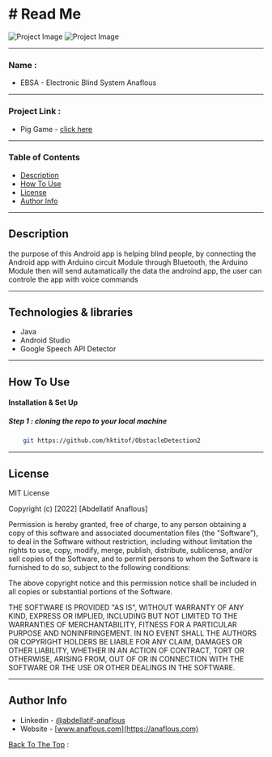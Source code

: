 # # Read Me

![Project Image](https://user-images.githubusercontent.com/62770500/196250175-6fb0dcf7-1264-4672-bea3-e58674107ce3.png)
![Project Image](https://user-images.githubusercontent.com/62770500/196249701-fd57fb1a-35fe-48e3-8f95-6999a4098e10.png)




---

### Name :

- EBSA - Electronic Blind System Anaflous

---

### Project Link :

- Pig Game - [click here](https://pig-game-ten.vercel.app/)

---

### Table of Contents

- [Description](#description)
- [How To Use](#how-to-use)
- [License](#license)
- [Author Info](#author-info)

---

## Description


the purpose of this Android app is helping blind people, by connecting the Android app with Arduino circuit Module through Bluetooth, the Arduino Module then will send autamatically the data the androind app, the user can controle the app with voice commands

---

## Technologies & libraries

- Java
- Android Studio
- Google Speech API Detector


---

## How To Use

#### Installation & Set Up
##### Step 1 : cloning the repo to your local machine

```sh
    git https://github.com/hktitof/ObstacleDetection2
```

---

## License

MIT License

Copyright (c) [2022] [Abdellatif Anaflous]

Permission is hereby granted, free of charge, to any person obtaining a copy
of this software and associated documentation files (the "Software"), to deal
in the Software without restriction, including without limitation the rights
to use, copy, modify, merge, publish, distribute, sublicense, and/or sell
copies of the Software, and to permit persons to whom the Software is
furnished to do so, subject to the following conditions:

The above copyright notice and this permission notice shall be included in all
copies or substantial portions of the Software.

THE SOFTWARE IS PROVIDED "AS IS", WITHOUT WARRANTY OF ANY KIND, EXPRESS OR
IMPLIED, INCLUDING BUT NOT LIMITED TO THE WARRANTIES OF MERCHANTABILITY,
FITNESS FOR A PARTICULAR PURPOSE AND NONINFRINGEMENT. IN NO EVENT SHALL THE
AUTHORS OR COPYRIGHT HOLDERS BE LIABLE FOR ANY CLAIM, DAMAGES OR OTHER
LIABILITY, WHETHER IN AN ACTION OF CONTRACT, TORT OR OTHERWISE, ARISING FROM,
OUT OF OR IN CONNECTION WITH THE SOFTWARE OR THE USE OR OTHER DEALINGS IN THE
SOFTWARE.



---

## Author Info

- Linkedin - [@abdellatif-anaflous](https://www.linkedin.com/in/abdellatif-anaflous/)
- Website - [www.anaflous.com](https://anaflous.com)

[Back To The Top](#description) :

